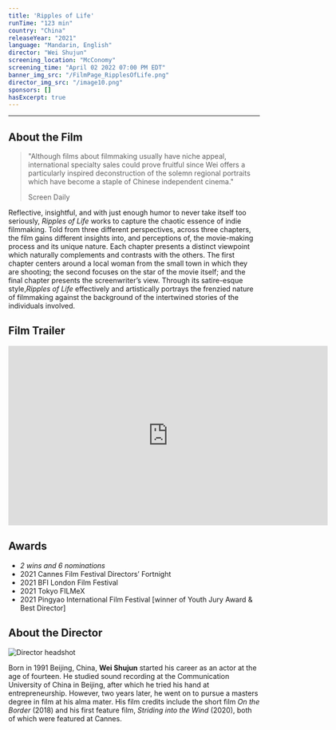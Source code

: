 ```yaml
---
title: 'Ripples of Life'
runTime: "123 min"
country: "China"
releaseYear: "2021"
language: "Mandarin, English"
director: "Wei Shujun"
screening_location: "McConomy"
screening_time: "April 02 2022 07:00 PM EDT"
banner_img_src: "/FilmPage_RipplesOfLife.png"
director_img_src: "/image10.png"
sponsors: []
hasExcerpt: true
---
```



---

<section>

## About the Film

<blockquote class="blockquote">
  <p class="mb-0">"Although films about filmmaking usually have niche appeal, international specialty sales could prove fruitful since Wei offers a particularly inspired deconstruction of the solemn regional portraits which have become a staple of Chinese independent cinema."</p>
  <p class="blockquote-footer">Screen Daily</p>
</blockquote>

Reflective, insightful, and with just enough humor to never take itself too seriously, *Ripples of Life* works to capture the chaotic essence of indie filmmaking. Told from three different perspectives, across three chapters, the film gains different insights into, and perceptions of, the movie-making process and its unique nature. Each chapter presents a distinct viewpoint which naturally complements and contrasts with the others. The first chapter centers around a local woman from the small town in which they are shooting; the second focuses on the star of the movie itself; and the final chapter presents the screenwriter’s view. Through its satire-esque style,*Ripples of Life* effectively and artistically portrays the frenzied nature of filmmaking against the background of the intertwined stories of the individuals involved. 
 

</section>

<section>

## Film Trailer

<div class="trailer-container">
    <iframe src="https://player.vimeo.com/video/637872268?h=8adf8904f1" width="640" height="360" frameborder="0" allow="autoplay; fullscreen; picture-in-picture" allowfullscreen></iframe>
</div>

</section>

<section>

## Awards

- *2 wins and 6 nominations*
- 2021 Cannes Film Festival Directors’ Fortnight
- 2021 BFI London Film Festival
- 2021 Tokyo FILMeX
- 2021 Pingyao International Film Festival [winner of Youth Jury Award & Best Director]


</section>

<section>

## About the Director

![Director headshot]($basePublicPath$/assets/films/director_headshots/image10.png)

Born in 1991 Beijing, China, **Wei Shujun** started his career as an actor at the age of fourteen. He studied sound recording at the Communication University of China in Beijing, after which he tried his hand at entrepreneurship. However, two years later, he went on to pursue a masters degree in film at his alma mater. His film credits include the short film *On the Border* (2018) and his first feature film, *Striding into the Wind* (2020), both of which were featured at Cannes.


</section>
